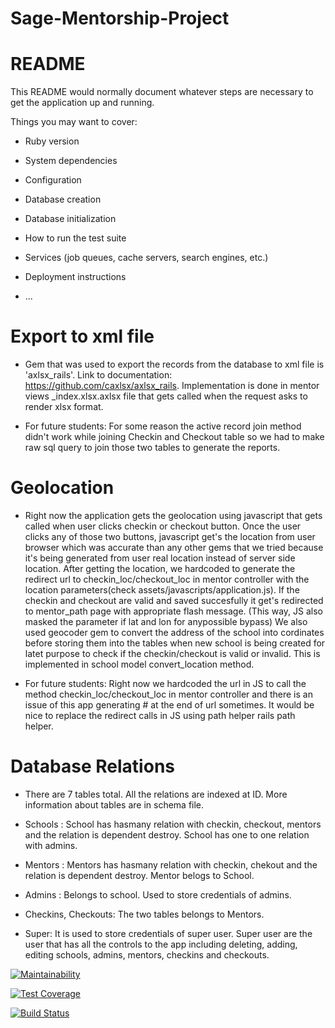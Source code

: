 # Sage-Mentorship-Project
# README

This README would normally document whatever steps are necessary to get the
application up and running.

Things you may want to cover:

* Ruby version

* System dependencies

* Configuration

* Database creation

* Database initialization

* How to run the test suite

* Services (job queues, cache servers, search engines, etc.)

* Deployment instructions

* ...


# Export to xml file
* Gem that was used to export the records from the database to xml file is 'axlsx_rails'.
  Link to documentation: https://github.com/caxlsx/axlsx_rails.
  Implementation is done in mentor views _index.xlsx.axlsx file that gets called when the 
  request asks to render xlsx format.

* For future students: For some reason the active record join method didn't work while joining 
  Checkin and Checkout table so we had to make raw sql query to join those two tables to generate 
  the reports.

# Geolocation
* Right now the application gets the geolocation using javascript that gets called when user clicks 
  checkin or checkout button. Once the user clicks any of those two buttons, javascript get's the 
  location from user browser which was accurate than any other gems that we tried because it's being 
  generated from user real location instead of server side location. After getting the location, 
  we hardcoded to generate the redirect url to checkin_loc/checkout_loc in mentor controller with the 
  location parameters(check assets/javascripts/application.js). If the checkin and checkout are valid 
  and saved succesfully it get's redirected to mentor_path page with appropriate flash message.
  (This way, JS also masked the parameter if lat and lon for anypossible bypass)
  We also used geocoder gem to convert the address of the school into cordinates before storing them 
  into the tables when new school is being created for latet purpose to check if the checkin/checkout 
  is valid or invalid. This is implemented in school model convert_location method.

* For future students: Right now we hardcoded the url in JS to call the method checkin_loc/checkout_loc 
  in mentor controller and there is an issue of this app generating # at the end of url sometimes. It would 
  be nice to replace the redirect calls in JS using path helper rails path helper. 

# Database Relations
* There are 7 tables total. All the relations are indexed at ID. More information about tables are in schema file.

* Schools : School has hasmany relation with checkin, checkout, mentors and the relation is dependent destroy. 
  School has one to one relation with admins.

* Mentors : Mentors has hasmany relation with checkin, chekout and the relation is dependent destroy. 
  Mentor belogs to School. 

* Admins : Belongs to school. Used to store credentials of admins.

* Checkins, Checkouts: The two tables belongs to Mentors.

* Super: It is used to store credentials of super user. Super user are the user that has all the controls to the app 
  including deleting, adding, editing schools, admins, mentors, checkins and checkouts.



[![Maintainability](https://api.codeclimate.com/v1/badges/667781a06cb35e287489/maintainability)](https://codeclimate.com/github/Sage-Foundation-Mentorship/Sage-Mentorship-Project/maintainability)

[![Test Coverage](https://api.codeclimate.com/v1/badges/667781a06cb35e287489/test_coverage)](https://codeclimate.com/github/Sage-Foundation-Mentorship/Sage-Mentorship-Project/test_coverage)

[![Build Status](https://travis-ci.com/Sage-Foundation-Mentorship/Sage-Mentorship-Project.svg?branch=master)](https://travis-ci.com/Sage-Foundation-Mentorship/Sage-Mentorship-Project)


